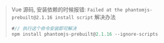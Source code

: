 > Vue 源码, 安装依赖的时候报错: `Failed at the phantomjs-prebuilt@2.1.16 install script` 解决办法
>
> ```js
> #// 执行这个命令安装即可解决
> npm install phantomjs-prebuilt@2.1.16 --ignore-scripts  
> ```
>
> 